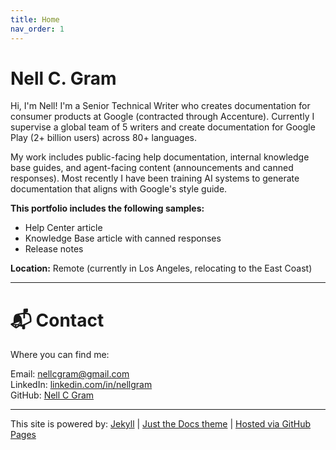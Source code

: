 ```yaml
---
title: Home
nav_order: 1
---
```


# Nell C. Gram

<p>Hi, I'm Nell! I'm a Senior Technical Writer who creates documentation for consumer products at Google (contracted through Accenture). Currently I supervise a global team of 5 writers and create documentation for Google Play (2+ billion users) across 80+ languages.</p>
<p>My work includes public-facing help documentation, internal knowledge base guides, and agent-facing content (announcements and canned responses). Most recently I have been training AI systems to generate documentation that aligns with Google's style guide.</p>

<p><b>This portfolio includes the following samples:</b>
 <ul><li>Help Center article</li>
  <li>Knowledge Base article with canned responses</li>
  <li>Release notes</li></ul>
  
<p><b>Location:</b> Remote (currently in Los Angeles, relocating to the East Coast)</p>

---

# 📬 Contact

<p>Where you can find me:</p>

<p>Email: <a href="mailto:nellcgram@gmail.com">nellcgram@gmail.com</a><br>
LinkedIn: <a href="https://www.linkedin.com/in/nellgram" target="_blank">linkedin.com/in/nellgram</a><br>
GitHub: <a href="https://github.com/nellcgram" target="_blank">Nell C Gram</a></p>

---

This site is powered by:
<a href="https://jekyllrb.com/" target="_blank">Jekyll</a> | <a href="https://just-the-docs.github.io/just-the-docs" target="_blank">Just the Docs theme</a> | <a href="https://pages.github.com" target="_blank">Hosted via GitHub Pages</a>
